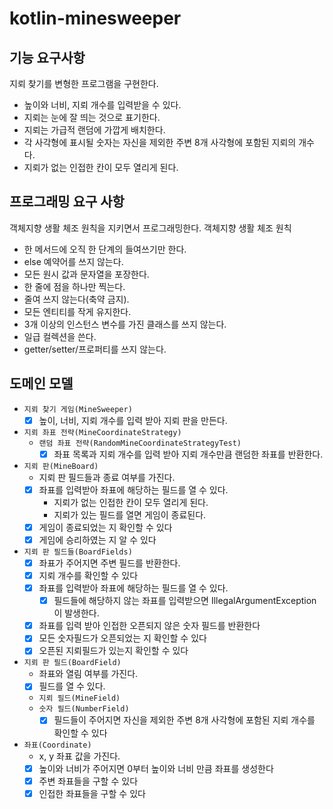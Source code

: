 # kotlin-minesweeper

## 기능 요구사항

지뢰 찾기를 변형한 프로그램을 구현한다.

- 높이와 너비, 지뢰 개수를 입력받을 수 있다.
- 지뢰는 눈에 잘 띄는 것으로 표기한다.
- 지뢰는 가급적 랜덤에 가깝게 배치한다.
- 각 사각형에 표시될 숫자는 자신을 제외한 주변 8개 사각형에 포함된 지뢰의 개수다.
- 지뢰가 없는 인접한 칸이 모두 열리게 된다.

## 프로그래밍 요구 사항

객체지향 생활 체조 원칙을 지키면서 프로그래밍한다.
객체지향 생활 체조 원칙

- 한 메서드에 오직 한 단계의 들여쓰기만 한다.
- else 예약어를 쓰지 않는다.
- 모든 원시 값과 문자열을 포장한다.
- 한 줄에 점을 하나만 찍는다.
- 줄여 쓰지 않는다(축약 금지).
- 모든 엔티티를 작게 유지한다.
- 3개 이상의 인스턴스 변수를 가진 클래스를 쓰지 않는다.
- 일급 컬렉션을 쓴다.
- getter/setter/프로퍼티를 쓰지 않는다.

## 도메인 모델

- `지뢰 찾기 게임(MineSweeper)`
  - [X] 높이, 너비, 지뢰 개수를 입력 받아 지뢰 판을 만든다.

- `지뢰 좌표 전략(MineCoordinateStrategy)`
  - `랜덤 좌표 전략(RandomMineCoordinateStrategyTest)` 
    - [X] 좌표 목록과 지뢰 개수를 입력 받아 지뢰 개수만큼 랜덤한 좌표를 반환한다.

- `지뢰 판(MineBoard)`
  - 지뢰 판 필드들과 종료 여부를 가진다.
  - [X] 좌표를 입력받아 좌표에 해당하는 필드를 열 수 있다.
    - 지뢰가 없는 인접한 칸이 모두 열리게 된다.
    - 지뢰가 있는 필드를 열면 게임이 종료된다.
  - [X] 게임이 종료되었는 지 확인할 수 있다
  - [X] 게임에 승리하였는 지 알 수 있다

- `지뢰 판 필드들(BoardFields)`
  - [X] 좌표가 주어지면 주변 필드를 반환한다.
  - [X] 지뢰 개수를 확인할 수 있다
  - [X] 좌표를 입력받아 좌표에 해당하는 필드를 열 수 있다.
    - [X] 필드들에 해당하지 않는 좌표를 입력받으면 IllegalArgumentException 이 발생한다.
  - [X] 좌표를 입력 받아 인접한 오픈되지 않은 숫자 필드를 반환한다
  - [X] 모든 숫자필드가 오픈되었는 지 확인할 수 있다
  - [X] 오픈된 지뢰필드가 있는지 확인할 수 있다

- `지뢰 판 필드(BoardField)`
  - 좌표와 열림 여부를 가진다.
  - [X] 필드를 열 수 있다.
  - `지뢰 필드(MineField)`
  - `숫자 필드(NumberField)`
    - [X] 필드들이 주어지면 자신을 제외한 주변 8개 사각형에 포함된 지뢰 개수를 확인할 수 있다

- `좌표(Coordinate)`
  - x, y 좌표 값을 가진다.
  - [X] 높이와 너비가 주어지면 0부터 높이와 너비 만큼 좌표를 생성한다
  - [X] 주변 좌표들을 구할 수 있다
  - [X] 인접한 좌표들을 구할 수 있다
